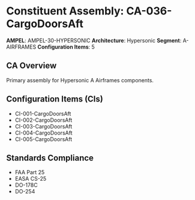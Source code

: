 # Constituent Assembly: CA-036-CargoDoorsAft

**AMPEL**: AMPEL-30-HYPERSONIC
**Architecture**: Hypersonic
**Segment**: A-AIRFRAMES
**Configuration Items**: 5

## CA Overview
Primary assembly for Hypersonic A Airframes components.

## Configuration Items (CIs)
- CI-001-CargoDoorsAft
- CI-002-CargoDoorsAft
- CI-003-CargoDoorsAft
- CI-004-CargoDoorsAft
- CI-005-CargoDoorsAft

## Standards Compliance
- FAA Part 25
- EASA CS-25
- DO-178C
- DO-254
